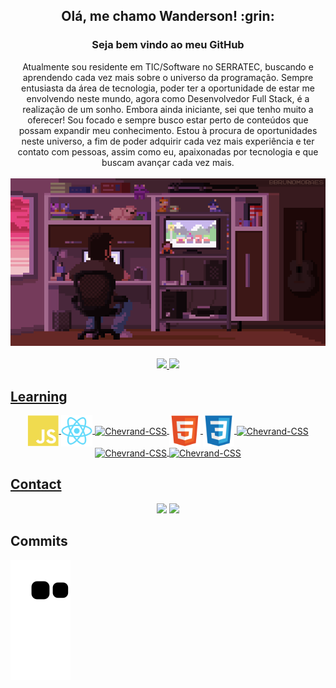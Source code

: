 <h2 align="center">Olá, me chamo Wanderson! :grin:</h2>
<h3 align="center">Seja bem vindo ao meu GitHub</h2>

<div align="center">
  Atualmente sou residente em TIC/Software no SERRATEC, buscando e aprendendo cada vez mais sobre o universo da programação. Sempre entusiasta da área de tecnologia,     poder ter a oportunidade de estar me envolvendo neste mundo, agora como Desenvolvedor Full Stack, é a realização de um sonho. Embora ainda iniciante, sei que tenho     muito a oferecer! Sou focado e sempre busco estar perto de conteúdos que possam expandir meu conhecimento. Estou à procura de oportunidades neste universo, a fim de   poder adquirir cada vez mais experiência e ter contato com pessoas, assim como eu, apaixonadas por tecnologia e que buscam avançar cada vez mais.
  <br></br>
  <img width="1000" src="https://github.com/Chevrand/Chevrand/blob/main/.github/workflows/perfil.gif">
  <br></br>
</div>
 
<div align="center">
  <a href="https://github.com/Chevrand">
  <img height="150em" src="https://github-readme-stats.vercel.app/api?username=Chevrand&show_icons=true&theme=bear&include_all_commits=true&count_private=true"/>
  <img height="150em" src="https://github-readme-stats.vercel.app/api/top-langs/?username=Chevrand&layout=compact&langs_count=7&theme=bear"/>
</div>
  
## Learning
  
<div align="center" style="display: inline_block">
  <img align="center" alt="Chevrand-Js" height="50" width="50" src="https://raw.githubusercontent.com/devicons/devicon/master/icons/javascript/javascript-plain.svg">
  <img align="center" alt="Chevrand-React" height="50" width="50" src="https://raw.githubusercontent.com/devicons/devicon/master/icons/react/react-original.svg">
  <img align="center" alt="Chevrand-CSS" height="50" width="50" src="https://cdn.jsdelivr.net/gh/devicons/devicon/icons/nodejs/nodejs-original.svg" />
  <img align="center" alt="Chevrand-HTML" height="50" width="50" src="https://raw.githubusercontent.com/devicons/devicon/master/icons/html5/html5-original.svg">
  <img align="center" alt="Chevrand-CSS" height="50" width="50" src="https://raw.githubusercontent.com/devicons/devicon/master/icons/css3/css3-original.svg">
  <img align="center" alt="Chevrand-CSS" height="50" width="50" src="https://cdn.jsdelivr.net/gh/devicons/devicon/icons/java/java-original-wordmark.svg"/>
  <img align="center" alt="Chevrand-CSS" height="60" width="60" src="https://cdn.jsdelivr.net/gh/devicons/devicon/icons/spring/spring-original-wordmark.svg" />
  <img align="center" alt="Chevrand-CSS" height="50" width="50" src="https://cdn.jsdelivr.net/gh/devicons/devicon/icons/postgresql/postgresql-original.svg" />
</div>

## Contact
         
<div align="center"> 
<a href="https://www.linkedin.com/in/wanderson-chevrand-da-costa-a878451a5/" target="_blank"><img src="https://img.shields.io/badge/-LinkedIn-%230077B5?style=for-the-badge&logo=linkedin&logoColor=white" target="_blank"></a>
<a href = "mailto:wandersonchevrand27@gmail.com"><img src="https://img.shields.io/badge/Gmail-D14836?style=for-the-badge&logo=gmail&logoColor=white" target="_blank"></a>
</div>
  
## Commits

![Snake animation](https://github.com/Chevrand/Chevrand/blob/output/github-contribution-grid-snake.svg)
